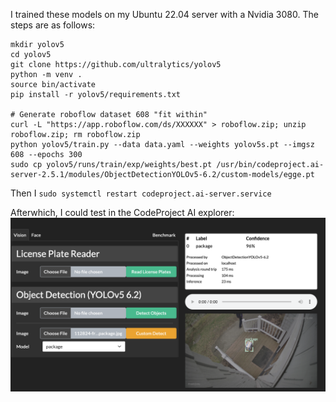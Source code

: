 I trained these models on my Ubuntu 22.04 server with a Nvidia 3080. The steps are as follows:

```
mkdir yolov5
cd yolov5
git clone https://github.com/ultralytics/yolov5
python -m venv .
source bin/activate
pip install -r yolov5/requirements.txt

# Generate roboflow dataset 608 "fit within"
curl -L "https://app.roboflow.com/ds/XXXXXX" > roboflow.zip; unzip roboflow.zip; rm roboflow.zip
python yolov5/train.py --data data.yaml --weights yolov5s.pt --imgsz 608 --epochs 300
sudo cp yolov5/runs/train/exp/weights/best.pt /usr/bin/codeproject.ai-server-2.5.1/modules/ObjectDetectionYOLOv5-6.2/custom-models/egge.pt
```

Then I `sudo systemctl restart codeproject.ai-server.service`

Afterwhich, I could test in the CodeProject AI explorer:
![CodeProject Explorer](codeproject-package.png?raw=true)

